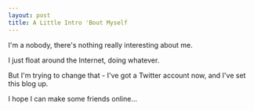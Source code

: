 ```yaml
---
layout: post
title: A Little Intro 'Bout Myself
---
```


I'm a nobody, there's nothing really interesting about me.

I just float around the Internet, doing whatever.

But I'm trying to change that - I've got a Twitter account now, and I've set this blog up.

I hope I can make some friends online...

